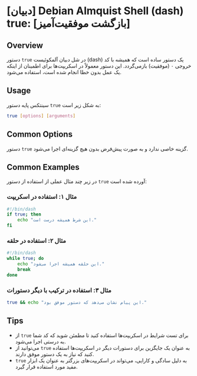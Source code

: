 # [دبیان] Debian Almquist Shell (dash) true: [بازگشت موفقیت‌آمیز]

## Overview
دستور `true` در شل دبیان آلمکوئیست (dash) یک دستور ساده است که همیشه با کد خروجی ۰ (موفقیت) بازمی‌گردد. این دستور معمولاً در اسکریپت‌ها برای اطمینان از اینکه یک عمل بدون خطا انجام شده است، استفاده می‌شود.

## Usage
سینتکس پایه دستور `true` به شکل زیر است:

```bash
true [options] [arguments]
```

## Common Options
دستور `true` گزینه خاصی ندارد و به صورت پیش‌فرض بدون هیچ گزینه‌ای اجرا می‌شود. 

## Common Examples
در زیر چند مثال عملی از استفاده از دستور `true` آورده شده است:

### مثال ۱: استفاده در اسکریپت
```bash
#!/bin/dash
if true; then
    echo "این شرط همیشه درست است."
fi
```

### مثال ۲: استفاده در حلقه
```bash
#!/bin/dash
while true; do
    echo "این حلقه همیشه اجرا می‌شود."
    break
done
```

### مثال ۳: استفاده در ترکیب با دیگر دستورات
```bash
true && echo "این پیام نشان می‌دهد که دستور موفق بود."
```

## Tips
- از `true` برای تست شرایط در اسکریپت‌ها استفاده کنید تا مطمئن شوید که کد شما به درستی اجرا می‌شود.
- می‌توانید از `true` به عنوان یک جایگزین برای دستورات دیگر در اسکریپت‌ها استفاده کنید که نیاز به یک دستور موفق دارند.
- `true` به دلیل سادگی و کارایی، می‌تواند در اسکریپت‌های بزرگتر به عنوان یک ابزار مفید مورد استفاده قرار گیرد.